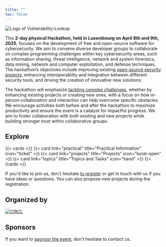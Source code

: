 ```yaml
---
title: ""
toc: false
---
```


![Logo of Vulnerability-Lookup](/images/hackathon.png)


This **2-day physical Hackathon, held in Luxembourg on April 8th and 9th, 2025**, focuses on the development of free and open-source software for cybersecurity. We aim to convene diverse developer groups to collaborate on complex programming challenges within key cybersecurity areas, such as information sharing, threat intelligence, network and system forensics, data mining, network and computer exploitation, and defense techniques. The hackathon’s objectives include improving existing [open-source security projects](/projects/), enhancing interoperability and integration between different security tools, and driving the creation of innovative new solutions.

The hackathon will emphasize [tackling complex challenges](/topics/), whether by enhancing existing projects or creating new ones, with a focus on how in-person collaboration and interaction can help overcome specific obstacles. We encourage activities both before and after the hackathon to maximize productivity and ensure the event is a catalyst for impactful progress. We aim to foster collaboration with both existing and new projects while building stronger trust within collaborative groups.

## Explore

{{< cards >}}
  {{< card link="practical" title="Practical Information" icon="ticket" >}}
  {{< card link="projects" title="Projects" icon="book-open" >}}
  {{< card link="topics" title="Topics and Tasks" icon="hand" >}}
{{< /cards >}}

If you'd like to join us, don't hesitate [to register](https://hackathon.lu/practical/) or get in touch with us if you have ideas
or questions.  You can also propose new projects during the registration.

## Organized by

[![CIRCL](https://www.circl.lu/assets/images/circl-logo.png)](https://circl.lu/)

## Sponsors

If you want to [sponsor the event](/sponsoring/), don't hesitate to contact us.

